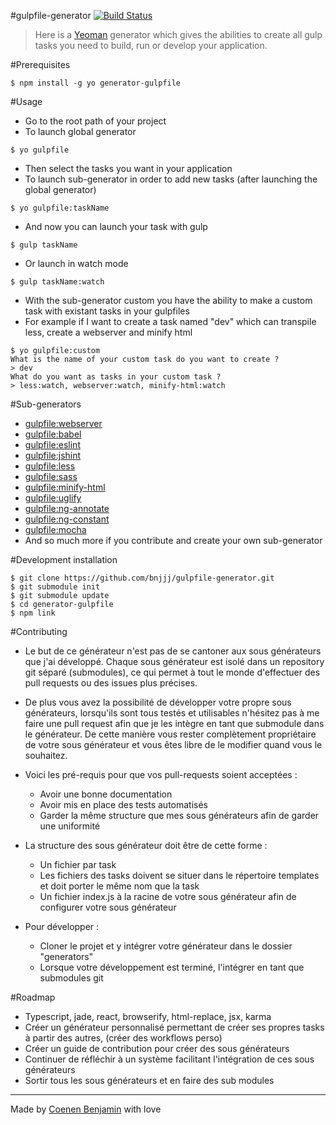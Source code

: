 #gulpfile-generator [![Build Status](https://travis-ci.org/bnjjj/generator-gulpfile.svg?branch=master)](https://travis-ci.org/bnjjj/generator-gulpfile)
> Here is a [Yeoman](http://yeoman.io/) generator which gives the abilities to create all gulp tasks you need to build, run or develop your application. 

#Prerequisites
```
$ npm install -g yo generator-gulpfile
```

#Usage
+ Go to the root path of your project
+ To launch global generator
```
$ yo gulpfile
```
+ Then select the tasks you want in your application
+ To launch sub-generator in order to add new tasks (after launching the global generator)
```
$ yo gulpfile:taskName
```
+ And now you can launch your task with gulp
```
$ gulp taskName
```
+ Or launch in watch mode
```
$ gulp taskName:watch
```

+ With the sub-generator custom you have the ability to make a custom task with existant tasks in your gulpfiles
+ For example if I want to create a task named "dev" which can transpile less, create a webserver and minify html
```
$ yo gulpfile:custom
What is the name of your custom task do you want to create ?
> dev
What do you want as tasks in your custom task ?
> less:watch, webserver:watch, minify-html:watch
```

#Sub-generators
+ [gulpfile:webserver](https://github.com/bnjjj/gulpfile-subgenerator-webserver)
+ [gulpfile:babel](https://github.com/bnjjj/gulpfile-subgenerator-babel)
+ [gulpfile:eslint](https://github.com/bnjjj/gulpfile-subgenerator-eslint)
+ [gulpfile:jshint](https://github.com/bnjjj/gulpfile-subgenerator-jshint)
+ [gulpfile:less](https://github.com/bnjjj/gulpfile-subgenerator-less)
+ [gulpfile:sass](https://github.com/bnjjj/gulpfile-subgenerator-sass)
+ [gulpfile:minify-html](https://github.com/bnjjj/gulpfile-subgenerator-minify-html)
+ [gulpfile:uglify](https://github.com/bnjjj/gulpfile-subgenerator-uglify)
+ [gulpfile:ng-annotate](https://github.com/bnjjj/gulpfile-subgenerator-ng-annotate)
+ [gulpfile:ng-constant](https://github.com/bnjjj/gulpfile-subgenerator-ng-constant)
+ [gulpfile:mocha](https://github.com/bnjjj/gulpfile-subgenerator-mocha)
+ And so much more if you contribute and create your own sub-generator

#Development installation
```
$ git clone https://github.com/bnjjj/gulpfile-generator.git
$ git submodule init
$ git submodule update
$ cd generator-gulpfile
$ npm link
```

#Contributing

+ Le but de ce générateur n'est pas de se cantoner aux sous générateurs que j'ai développé. Chaque sous générateur est isolé dans un repository git séparé (submodules), ce qui permet à tout le monde d'effectuer des pull requests ou des issues plus précises.

+ De plus vous avez la possibilité de développer votre propre sous générateurs, lorsqu'ils sont tous testés et utilisables n'hésitez pas à me faire une pull request afin que je les intègre en tant que submodule dans le générateur. De cette manière vous rester complètement propriétaire de votre sous générateur et vous êtes libre de le modifier quand vous le souhaitez.

+ Voici les pré-requis pour que vos pull-requests soient acceptées : 
  - Avoir une bonne documentation
  - Avoir mis en place des tests automatisés
  - Garder la même structure que mes sous générateurs afin de garder une uniformité

+ La structure des sous générateur doit être de cette forme :
  - Un fichier par task
  - Les fichiers des tasks doivent se situer dans le répertoire templates et doit porter le même nom que la task
  - Un fichier index.js à la racine de votre sous générateur afin de configurer votre sous générateur

+ Pour développer :
  - Cloner le projet et y intégrer votre générateur dans le dossier "generators"
  - Lorsque votre développement est terminé, l'intégrer en tant que submodules git

#Roadmap

+ Typescript, jade, react, browserify, html-replace, jsx, karma
+ Créer un générateur personnalisé permettant de créer ses propres tasks à partir des autres, (créer des workflows perso)
+ Créer un guide de contribution pour créer des sous générateurs
+ Continuer de réfléchir à un système facilitant l'intégration de ces sous générateurs
+ Sortir tous les sous générateurs et en faire des sub modules

-------------

Made by [Coenen Benjamin](https://twitter.com/BnJ25) with love

